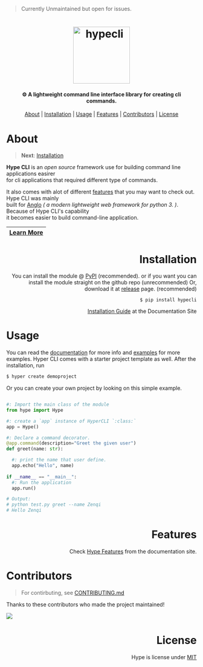 > Currently Unmaintained but open for issues. 

<h1 align="center">
  <img src="https://raw.githubusercontent.com/serumstudio/hype/main/images/hypecli.png" height="150" alt="hypecli">
</h1>


<h4 align="center">⚙ A lightweight command line interface library for creating cli commands.</h4>



<p align="center">
  <a href="#about">About</a> | 
  <a href="#installation">Installation</a> | 
  <a href="#usage">Usage</a> | 
  <a href="#features">Features</a> | 
  <a href="#contributors">Contributors</a> |
  <a href="#license">License</a>
</p>

 

# About

> **Next**: [Installation](https://github.com/serumstudio/anglo#installation) 

**Hype CLI** is an *open source* framework use for building command line applications easirer <br>
for cli applications that required different type of commands.

It also comes with alot of different [features](https://github.com/serumstudio/hype#features) that you may want to check out. Hype CLI was mainly <br>
built for [Anglo](https://github.com/serumstudio/anglo) *( a modern lightweight web framework for python 3. )*. Because of Hype CLI's capability <br>
it becomes easier to build command-line application.

| [Learn More](https://hype.serum.studiocli)|
|-------|


<div align="right" id="installation">
  <h1> Installation </h1>
  <p>You can install the module @ <a href="https://pypi.org/project/hypecli/">PyPI</a> (recommended). or if you want you can install the module straight on the github repo (unrecommended)
    Or, download it at <a href="https://github.com/serumstudio/hype/releases">release</a> page. (recommended)</p>
  <pre><code>$ pip install hypecli</code></pre>
  
  <a href="https://hype.serum.studio/getting-started">Installation Guide</a> at the Documentation Site
</div>

# Usage
You can read the [documentation](https://github.com/serumstudio/hype/) for more info and [examples](https://github.com/serumstudio/hype/) for more examples.
Hyper CLI comes with a starter project template as well. After the installation, run 
```bash
$ hyper create demoproject
```

Or you can create your own project by looking on this simple example.

```py

#: Import the main class of the module
from hype import Hype

#: create a `app` instance of HyperCLI `:class:`
app = Hype()

#: Declare a command decorator.
@app.command(description="Greet the given user")
def greet(name: str):

  #: print the name that user define.
  app.echo("Hello", name)
 
if __name__ == "__main__":
  #: Run the application
  app.run()

# Output:
# python test.py greet --name Zenqi
# Hello Zenqi
```

<div align="right" id="features">
  <h1> Features </h1>
  <p>Check <a href="https://hype.serum.studio/features">Hype Features</a> from the documentation site.</p>
</div>

# Contributors
> For contirbuting, see [CONTRIBUTING.md](https://github.com/serumstudio/hype/tree/main/CONTRIBUTING.md)

Thanks to these contributors who made the project maintained!

<a href="https://github.com/serumstudio/hype/contributors"><img src="https://contrib.rocks/image?repo=serumstudio/hype" /></a>

<div align="right" id="license">
  <h1> License </h1>
  <p> Hype is license under <a href="https://github.com/serumstudio/anglo/blob/main/LICENSE">MIT</a> </p>
</div>
